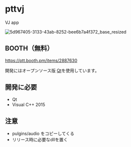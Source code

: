# pttvj
VJ app

![5d967405-3133-43ab-8252-bee6b7a4f372_base_resized](https://user-images.githubusercontent.com/56950211/122673174-4095d800-d20a-11eb-95a5-eef1234dc494.jpg)


## BOOTH（無料）
https://ptt.booth.pm/items/2887630

開発にはオープンソース版 [Qt](https://www.qt.io/)を使用しています。

## 開発に必要
* Qt
* Visual C++ 2015

## 注意
* pulgins/audio をコピーしてくる
* リリース時に必要なdllを置く

